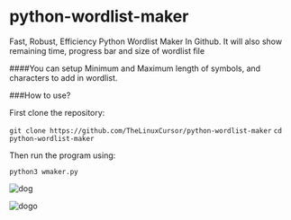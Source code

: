 # python-wordlist-maker
Fast, Robust, Efficiency Python Wordlist Maker In Github.
It will also show remaining time, progress bar and size of wordlist file

####You can setup Minimum and Maximum length of symbols, and characters to add in wordlist.

###How to use?

First clone the repository:

`git clone https://github.com/TheLinuxCursor/python-wordlist-maker`
`cd python-wordlist-maker`


Then run the program using:

`python3 wmaker.py`


![dog](https://i.hizliresim.com/mzc0dv3.jpg)


![dogo](https://i.hizliresim.com/mzc0dv3.jpg)
